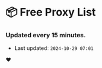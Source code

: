 # :package: Free Proxy List
### Updated every 15 minutes.

- Last updated: `2024-10-29 07:01`

:heart:
